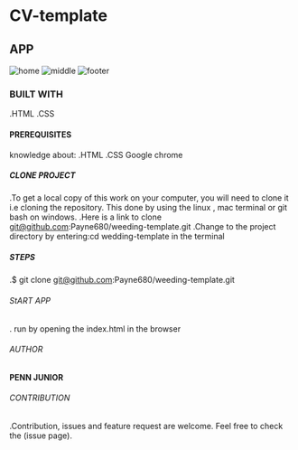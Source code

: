 # CV-template
## APP
![home](./asset/images/Screenshot%20(1).png)
![middle](./asset/images/Screenshot%20(3).png)
![footer](./asset/images/Screenshot%20(2).png)
### BUILT WITH
 .HTML
 .CSS
#### PREREQUISITES
 knowledge about:
 .HTML
 .CSS
 Google chrome
##### CLONE PROJECT
  .To get a local copy of this work on your computer, you will need to clone it i.e cloning the repository. This done   by using the linux , mac terminal or git bash  on windows.
  .Here is a link to clone git@github.com:Payne680/weeding-template.git
  .Change to the project directory by entering:cd wedding-template in the terminal
##### STEPS
  .$ git clone git@github.com:Payne680/weeding-template.git
###### StART APP
. run by opening the index.html in the browser
###### AUTHOR
**PENN JUNIOR**
###### CONTRIBUTION
.Contribution, issues and feature request are welcome.
Feel free to check the (issue page).

